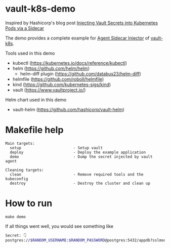 # vault-k8s-demo

 Inspired by Hashicorp's blog post [Injecting Vault Secrets into Kubernetes Pods via a Sidecar](https://www.hashicorp.com/blog/injecting-vault-secrets-into-kubernetes-pods-via-a-sidecar/)

The demo provides a complete example for [Agent Sidecar Injector](https://www.vaultproject.io/docs/platform/k8s/injector/index.html) of [vault-k8s](https://github.com/hashicorp/vault-k8s).

Tools used in this demo
* kubectl (https://kubernetes.io/docs/reference/kubectl)
* helm (https://github.com/helm/helm)
  * helm-diff plugin (https://github.com/databus23/helm-diff)
* helmfile (https://github.com/roboll/helmfile)
* kind (https://github.com/kubernetes-sigs/kind)
* vault (https://www.vaultproject.io/)

Helm chart used in this demo
* vault-helm (https://github.com/hashicorp/vault-helm)

# Makefile help
```
Main targets:
  setup                       - Setup vault
  deploy                      - Deploy the example application
  demo                        - Dump the secret injected by vault agent

Cleaning targets:
  clean                       - Remove required tools and the kubeconfig
  destroy                     - Destroy the cluster and clean up
```

# How to run
```
make demo
```

If all things went well, you would see something like
```bash
Secret: 👇
postgres://$RANDOM_USERNAME:$RANDOM_PASSWORD@postgres:5432/appdb?sslmode=disable
```
